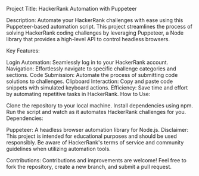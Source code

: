 Project Title: HackerRank Automation with Puppeteer

Description:
Automate your HackerRank challenges with ease using this Puppeteer-based automation script. This project streamlines the process of solving HackerRank coding challenges by leveraging Puppeteer, a Node library that provides a high-level API to control headless browsers.

Key Features:

Login Automation: Seamlessly log in to your HackerRank account.
Navigation: Effortlessly navigate to specific challenge categories and sections.
Code Submission: Automate the process of submitting code solutions to challenges.
Clipboard Interaction: Copy and paste code snippets with simulated keyboard actions.
Efficiency: Save time and effort by automating repetitive tasks in HackerRank.
How to Use:

Clone the repository to your local machine.
Install dependencies using npm.
Run the script and watch as it automates HackerRank challenges for you.
Dependencies:

Puppeteer: A headless browser automation library for Node.js.
Disclaimer:
This project is intended for educational purposes and should be used responsibly. Be aware of HackerRank's terms of service and community guidelines when utilizing automation tools.

Contributions:
Contributions and improvements are welcome! Feel free to fork the repository, create a new branch, and submit a pull request.

